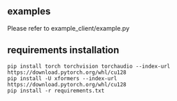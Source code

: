 
## examples
Please refer to example_client/example.py

## requirements installation
```
pip install torch torchvision torchaudio --index-url https://download.pytorch.org/whl/cu128
pip install -U xformers --index-url https://download.pytorch.org/whl/cu128
pip install -r requirements.txt
```